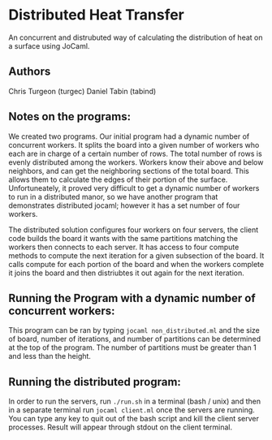 # Distributed Heat Transfer

An concurrent and distrubuted way of calculating the distribution of heat on a surface using JoCaml.

## Authors
Chris Turgeon (turgec)
Daniel Tabin (tabind)

## Notes on the programs:
We created two programs.  Our initial program had a dynamic number of concurrent workers.  It splits the board into a given number of workers who each are in charge of a certain number of rows.  The total number of rows is evenly distributed among the workers.  Workers know their above and below neighbors, and can get the neighboring sections of the total board.  This allows them to calculate the edges of their portion of the surface.  Unfortuneately, it proved very difficult to get a dynamic number of workers to run in a distributed manor, so we have another program that demonstrates distributed jocaml; however it has a set number of four workers.

The distributed solution configures four workers on four servers, the client code builds the board it wants with the same partitions matching the workers then connects to each server. It has access to four compute methods to compute the next iteration for a given subsection of the board. It calls compute for each portion of the board and when the workers complete it joins the board and then distriubtes it out again for the next iteration. 

## Running the Program with a dynamic number of concurrent workers:
This program can be ran by typing `jocaml non_distributed.ml` and the size of board, number of iterations, and number of partitions can be determined at the top of the program.  The number of partitions must be greater than 1 and less than the height.

## Running the distributed program:
In order to run the servers, run ```./run.sh``` in a terminal (bash / unix) and then in a separate terminal run ```jocaml client.ml``` once the servers are running. You can type any key to quit out of the bash script and kill the client server processes. Result will appear through stdout on the client terminal. 
